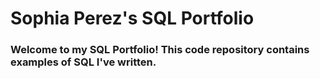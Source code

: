 # Sophia Perez's SQL Portfolio
### Welcome to my SQL Portfolio! This code repository contains examples of SQL I've written. 
